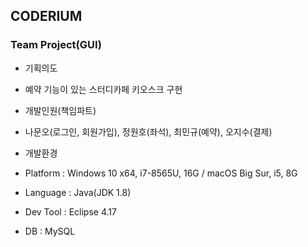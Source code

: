 ## CODERIUM
### Team Project(GUI)

- 기획의도<br>
- 예약 기능이 있는 스터디카페 키오스크 구현

- 개발인원(책임파트)<br>
- 나문오(로그인, 회원가입), 정원호(좌석), 최민규(예약), 오지수(결제)

- 개발환경<br>
- Platform : Windows 10 x64, i7-8565U, 16G / macOS Big Sur, i5, 8G<br>
- Language : Java(JDK 1.8)<br>
- Dev Tool : Eclipse 4.17<br>
- DB : MySQL<br>

